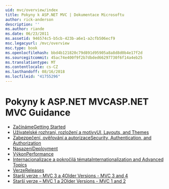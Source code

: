 ```yaml
---
uid: mvc/overview/index
title: Pokyny k ASP.NET MVC | Dokumentace Microsoftu
author: rick-anderson
description: ''
ms.author: riande
ms.date: 06/23/2011
ms.assetid: 946574c5-b5cb-423b-a6e1-a2cfb506ecf9
msc.legacyurl: /mvc/overview
msc.type: book
ms.openlocfilehash: bbd4b121820c79d891d95905a8a8d8d0b4e17f2d
ms.sourcegitcommit: 45ac74e400f9f2b7dbded66297730f6f14a4eb25
ms.translationtype: MT
ms.contentlocale: cs-CZ
ms.lasthandoff: 08/16/2018
ms.locfileid: "41755296"
---
```

<a name="aspnet-mvc-guidance"></a><span data-ttu-id="bfc5e-102">Pokyny k ASP.NET MVC</span><span class="sxs-lookup"><span data-stu-id="bfc5e-102">ASP.NET MVC Guidance</span></span>
====================
- [<span data-ttu-id="bfc5e-103">Začínáme</span><span class="sxs-lookup"><span data-stu-id="bfc5e-103">Getting Started</span></span>](getting-started/index.md)
- [<span data-ttu-id="bfc5e-104">Uživatelské rozhraní, rozložení a motivy</span><span class="sxs-lookup"><span data-stu-id="bfc5e-104">UI, Layouts, and Themes</span></span>](views/index.md)
- [<span data-ttu-id="bfc5e-105">Zabezpečení, ověřování a autorizace</span><span class="sxs-lookup"><span data-stu-id="bfc5e-105">Security, Authentication, and Authorization</span></span>](security/index.md)
- [<span data-ttu-id="bfc5e-106">Nasazení</span><span class="sxs-lookup"><span data-stu-id="bfc5e-106">Deployment</span></span>](deployment/index.md)
- [<span data-ttu-id="bfc5e-107">Výkon</span><span class="sxs-lookup"><span data-stu-id="bfc5e-107">Performance</span></span>](performance/index.md)
- [<span data-ttu-id="bfc5e-108">Internacionalizace a pokročilá témata</span><span class="sxs-lookup"><span data-stu-id="bfc5e-108">Internationalization and Advanced Topics</span></span>](advanced/index.md)
- [<span data-ttu-id="bfc5e-109">Verze</span><span class="sxs-lookup"><span data-stu-id="bfc5e-109">Releases</span></span>](releases/index.md)
- [<span data-ttu-id="bfc5e-110">Starší verze – MVC 3 a 4</span><span class="sxs-lookup"><span data-stu-id="bfc5e-110">Older Versions - MVC 3 and 4</span></span>](older-versions/index.md)
- [<span data-ttu-id="bfc5e-111">Starší verze – MVC 1 a 2</span><span class="sxs-lookup"><span data-stu-id="bfc5e-111">Older Versions - MVC 1 and 2</span></span>](older-versions-1/index.md)
